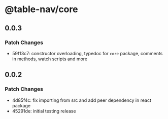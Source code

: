 # @table-nav/core

## 0.0.3

### Patch Changes

- 59f13c7: constructor overloading, typedoc for `core` package, comments in methods, watch scripts and more

## 0.0.2

### Patch Changes

- 4d85f4c: fix importing from src and add peer dependency in react package
- 45291de: initial testing release
